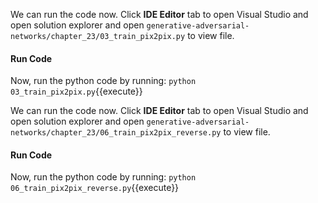 We can run the code now. Click **IDE Editor** tab to open Visual Studio and open solution explorer and open `generative-adversarial-networks/chapter_23/03_train_pix2pix.py` to view file.

#### Run Code

Now, run the python code by running: `python 03_train_pix2pix.py`{{execute}}



We can run the code now. Click **IDE Editor** tab to open Visual Studio and open solution explorer and open `generative-adversarial-networks/chapter_23/06_train_pix2pix_reverse.py` to view file.

#### Run Code

Now, run the python code by running: `python 06_train_pix2pix_reverse.py`{{execute}}

